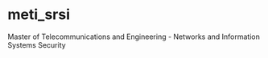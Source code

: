 # meti_srsi
Master of Telecommunications and Engineering - Networks and Information Systems Security
